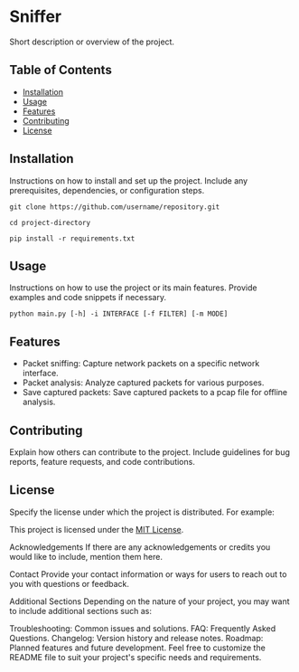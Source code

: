 # Sniffer

Short description or overview of the project.

## Table of Contents

- [Installation](#installation)
- [Usage](#usage)
- [Features](#features)
- [Contributing](#contributing)
- [License](#license)

## Installation

Instructions on how to install and set up the project. Include any prerequisites, dependencies, or configuration steps.

    git clone https://github.com/username/repository.git

    cd project-directory

    pip install -r requirements.txt


## Usage

Instructions on how to use the project or its main features. Provide examples and code snippets if necessary.

    python main.py [-h] -i INTERFACE [-f FILTER] [-m MODE]

## Features

- Packet sniffing: Capture network packets on a specific network interface.
- Packet analysis: Analyze captured packets for various purposes.
- Save captured packets: Save captured packets to a pcap file for offline analysis.

## Contributing

Explain how others can contribute to the project. Include guidelines for bug reports, feature requests, and code contributions.

## License

Specify the license under which the project is distributed. For example:

This project is licensed under the [MIT License](https://opensource.org/licenses/MIT).

Acknowledgements
If there are any acknowledgements or credits you would like to include, mention them here.

Contact
Provide your contact information or ways for users to reach out to you with questions or feedback.

Additional Sections
Depending on the nature of your project, you may want to include additional sections such as:

Troubleshooting: Common issues and solutions.
FAQ: Frequently Asked Questions.
Changelog: Version history and release notes.
Roadmap: Planned features and future development.
Feel free to customize the README file to suit your project's specific needs and requirements.
